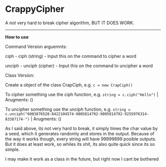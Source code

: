 # CrappyCipher
A not very hard to break cipher algorithm, BUT IT DOES WORK.

----
**How to use**

Command Version arguemnts:

ciph - ciph (string) - Input this on the command to cipher a word
  
unciph - unciph (cipher) - Input this on the command to uncipher a word

Class Version:

Create a object of the class CrapCiph, e.g. ```c = new CrapCiph()``` 

To cipher something use the ciph function, e.g. ```string = c.ciph("Hello")``` | Arugments: (<string>)

To uncipher something use the unciph function, e.g. ```string = c.unciph("6003876528-8422104574-9005814792-9005814792-9255976314-83387174-")``` | Arugments: (<Ciphered String>)
  
As I said above, its not very hard to break, it simply times the char value by a seed, which it generates randomly and stores in the output. Because of the way it works though, every string will have 99999899 posible outputs.
But it does at least work, so whiles its shit, its also quite quick since its so simple.

I may make it work as a class in the future, but right now I cant be bothered
